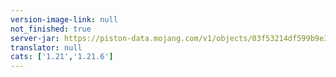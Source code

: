 ```yaml
---
version-image-link: null
not_finished: true
server-jar: https://piston-data.mojang.com/v1/objects/03f53214df599b9e39a560b94d0df5636858c32f/server.jar
translator: null
cats: ['1.21','1.21.6']
---
```

